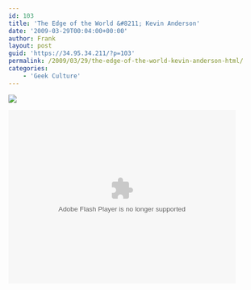 ```yaml
---
id: 103
title: 'The Edge of the World &#8211; Kevin Anderson'
date: '2009-03-29T00:04:00+00:00'
author: Frank
layout: post
guid: 'https://34.95.34.211/?p=103'
permalink: /2009/03/29/the-edge-of-the-world-kevin-anderson-html/
categories:
    - 'Geek Culture'
---
```


![ ](http://counters.gigya.com/wildfire/IMP/CXNID=2000002.0NXC/bHQ9MTIzODI4NDU5MTI4OSZwdD*xMjM4Mjg*NjI1Mzc*JnA9MTIwNzQxJmQ9RVFEMkxFQmdFbEotcF9mdiZuPWJsb2dnZXImZz*yJnQ9Jm89M2VjMTFiNTZlNDU3NDg4ODg5ODEwZWE1MDAwYWNlNzk=.gif)

<object classid="clsid:D27CDB6E-AE6D-11cf-96B8-444553540000" codebase="http://fpdownload.macromedia.com/get/flashplayer/current/swflash.cab" height="344" id="playerLoader" width="450"><param name="movie" value="http://farm.sproutbuilder.com/load/EQD2LEBgElJ-p_fv.swf"></param><param name="quality" value="best"></param><param name="allowScriptAccess" value="always"></param><param name="allowFullScreen" value="true"></param><param name="wmode" value="transparent"></param><embed align="middle" allowfullscreen="true" allowscriptaccess="always" height="344" loop="false" name="playerLoader" play="true" pluginspage="http://www.adobe.com/go/getflashplayer" quality="best" src="http://farm.sproutbuilder.com/load/EQD2LEBgElJ-p_fv.swf" type="application/x-shockwave-flash" width="450" wmode="transparent"></embed></object>